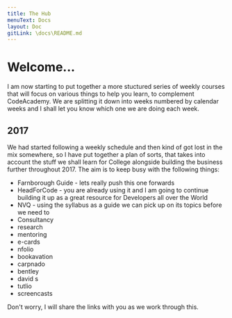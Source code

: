 ```yaml
---
title: The Hub
menuText: Docs
layout: Doc
gitLink: \docs\README.md
---
```


# Welcome...

I am now starting to put together a more stuctured series of weekly courses that will focus on various things to help you learn, to complement CodeAcademy. We are splitting it down into weeks 
numbered by calendar weeks and I shall let you know which one we are doing each week.

## 2017

We had started following a weekly schedule and then kind of got lost in the mix somewhere, so I have put together a plan of sorts, that takes into account the stuff we shall learn for College alongside building the business further throughout 2017. The aim is to keep busy with the following things:

* Farnborough Guide - lets really push this one forwards
* HeadForCode - you are already using it and I am going to continue building it up as a great resource for Developers all over the World
* NVQ - using the syllabus as a guide we can pick up on its topics before we need to
* Consultancy
* research
* mentoring
* e-cards
* nfolio
* bookavation
* carpnado
* bentley
* david s
* tutlio
* screencasts

Don't worry, I will share the links with you as we work through this.



